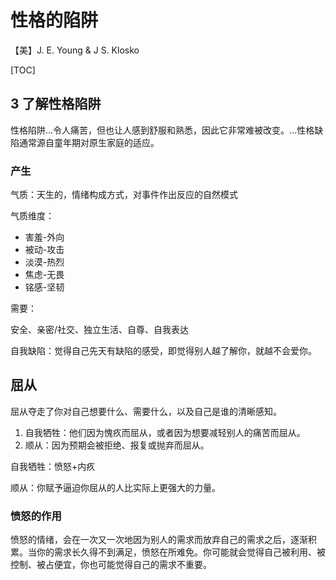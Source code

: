 # 性格的陷阱

【美】J. E. Young & J S. Klosko



[TOC]





## 3 了解性格陷阱

性格陷阱...令人痛苦，但也让人感到舒服和熟悉，因此它非常难被改变。...性格缺陷通常源自童年期对原生家庭的适应。



### 产生

气质：天生的，情绪构成方式，对事件作出反应的自然模式



气质维度：

- 害羞-外向
- 被动-攻击
- 淡漠-热烈
- 焦虑-无畏
- 铭感-坚韧



需要：

安全、亲密/社交、独立生活、自尊、自我表达

自我缺陷：觉得自己先天有缺陷的感受，即觉得别人越了解你，就越不会爱你。





## 屈从

屈从夺走了你对自己想要什么、需要什么，以及自己是谁的清晰感知。



1. 自我牺牲：他们因为愧疚而屈从，或者因为想要减轻别人的痛苦而屈从。
2. 顺从：因为预期会被拒绝、报复或抛弃而屈从。



自我牺牲：愤怒+内疚

顺从：你赋予逼迫你屈从的人比实际上更强大的力量。





### 愤怒的作用

愤怒的情绪，会在一次又一次地因为别人的需求而放弃自己的需求之后，逐渐积累。当你的需求长久得不到满足，愤怒在所难免。你可能就会觉得自己被利用、被控制、被占便宜，你也可能觉得自己的需求不重要。




